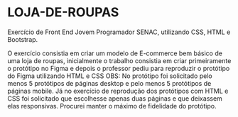 # LOJA-DE-ROUPAS

Exercício de Front End Jovem Programador SENAC, utilizando CSS, HTML e Bootstrap.

O exercício consistia em criar um modelo de E-commerce bem básico de uma loja de roupas, inicialmente o trabalho consistia em criar primeiramente o
protótipo no Figma e depois o professor pediu para reproduzir o protótipo do Figma utilizando HTML e CSS
OBS: No protótipo foi solicitado pelo menos 5 protótipos de páginas desktop e pelo menos 5 protótipos de páginas mobile.
Já no exercício de reprodução dos protótipos com HTML e CSS foi solicitado que escolhesse apenas duas páginas e que deixassem elas responsivas.
Procurei manter o máximo de fidelidade do protótipo.
